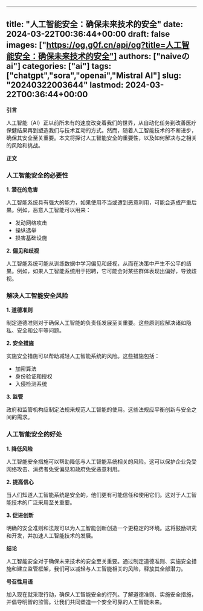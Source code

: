 
---
title: "人工智能安全：确保未来技术的安全"
date: 2024-03-22T00:36:44+00:00
draft: false
images: ["https://og.g0f.cn/api/og?title=人工智能安全：确保未来技术的安全"]
authors: ["naiveのai"]
categories: ["ai"]
tags: ["chatgpt","sora","openai","Mistral AI"]
slug: "20240322003644"
lastmod: 2024-03-22T00:36:44+00:00
---
**引言**

人工智能（AI）正以前所未有的速度改变着我们的世界，从自动化任务到改善医疗保健结果再到塑造我们与技术互动的方式。然而，随着人工智能技术的不断进步，确保其安全至关重要。本文将探讨人工智能安全的重要性，以及如何解决与之相关的风险和挑战。

**正文**

### 人工智能安全的必要性

**1. 潜在的危害**

人工智能系统具有强大的能力，如果使用不当或遭到恶意利用，可能会造成严重后果。例如，恶意人工智能可以用来：
- 发动网络攻击
- 操纵选举
- 损害基础设施

**2. 偏见和歧视**

人工智能系统可能从训练数据中学习偏见和歧视，从而在决策中产生不公平的结果。例如，如果人工智能系统用于招聘，它可能会对某些群体表现出偏好，导致歧视。

### 解决人工智能安全风险

**1. 道德准则**

制定道德准则对于确保人工智能的负责任发展至关重要。这些原则应解决诸如隐私、安全和公平等问题。

**2. 安全措施**

实施安全措施可以帮助减轻人工智能系统的风险。这些措施包括：
- 加密算法
- 身份验证和授权
- 入侵检测系统

**3. 监管**

政府和监管机构应制定法规来规范人工智能的使用。这些法规应平衡创新与安全之间的需求。

### 人工智能安全的好处

**1. 降低风险**

人工智能安全措施可以帮助降低与人工智能系统相关的风险。这可以保护企业免受网络攻击、消费者免受偏见和政府免受恶意利用。

**2. 提高信心**

当人们知道人工智能系统是安全的，他们更有可能信任和使用它们。这对于人工智能技术的广泛采用至关重要。

**3. 促进创新**

明确的安全准则和法规可以为人工智能创新创造一个更稳定的环境。这将鼓励研究和开发，并加速人工智能技术的发展。

**结论**

人工智能安全对于确保未来技术的安全至关重要。通过制定道德准则、实施安全措施和建立监管框架，我们可以减轻与人工智能相关的风险，释放其全部潜力。

**号召性用语**

加入现在就采取行动，确保人工智能安全的行列。了解道德准则、实施安全措施，并倡导明智的监管。让我们共同塑造一个安全可靠的人工智能未来。